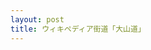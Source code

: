 ```yaml
---
layout: post
title: ウィキペディア街道「大山道」
---
```


<script src="https://embed.github.com/view/geojson/ukinedori/wikipedia-kaido/master/oyamamichi.geojson"></script>

